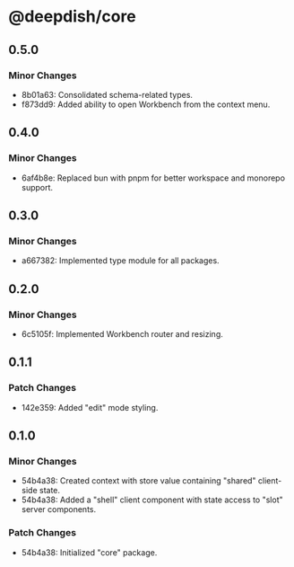 # @deepdish/core

## 0.5.0

### Minor Changes

- 8b01a63: Consolidated schema-related types.
- f873dd9: Added ability to open Workbench from the context menu.

## 0.4.0

### Minor Changes

- 6af4b8e: Replaced bun with pnpm for better workspace and monorepo support.

## 0.3.0

### Minor Changes

- a667382: Implemented type module for all packages.

## 0.2.0

### Minor Changes

- 6c5105f: Implemented Workbench router and resizing.

## 0.1.1

### Patch Changes

- 142e359: Added "edit" mode styling.

## 0.1.0

### Minor Changes

- 54b4a38: Created context with store value containing "shared" client-side state.
- 54b4a38: Added a "shell" client component with state access to "slot" server components.

### Patch Changes

- 54b4a38: Initialized "core" package.
